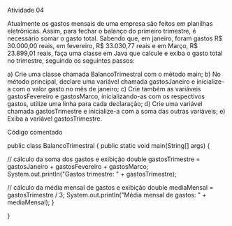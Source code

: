 Atividade 04

Atualmente os gastos mensais de uma empresa são feitos em planilhas eletrônicas. Assim, para fechar o balanço do primeiro trimestre, é necessário somar o gasto total. Sabendo que, em janeiro, foram gastos R$ 30.000,00 reais, em fevereiro, R$ 33.030,77 reais e em Março, R$ 23.899,01 reais, faça uma classe em Java que calcule e exiba o gasto total no trimestre, seguindo os seguintes passos:

a) Crie uma classe chamada BalancoTrimestral com o método main; b) No método principal, declare uma variável chamada gastosJaneiro e inicialize-a com o valor gasto no mês de janeiro; c) Crie também as variáveis gastosFevereiro e gastosMarco, inicializando-as com os respectivos gastos, utilize uma linha para cada declaração; d) Crie uma variável chamada gastosTrimestre e inicialize-a com a soma das outras variáveis; e) Exiba a variável gastosTrimestre.

Código comentado

public class BalancoTrimestral { public static void main(String[] args) {

// cálculo da soma dos gastos e exibição
double gastosTrimestre = gastosJaneiro + gastosFevereiro + gastosMarco;
System.out.println("Gastos trimestre: " + gastosTrimestre);

// cálculo da média mensal de gastos e exibição
double mediaMensal = gastosTrimestre / 3;
System.out.println("Média mensal de gastos: " + mediaMensal);
}

}
